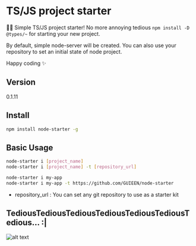 # TS/JS project starter

🏳️‍🌈 Simple TS/JS project starter! No more annoying tedious `npm install -D @types/~` for starting your new project.

By default, simple node-server will be created. You can also use your repository to set an initial state of node project.

Happy coding ✨

## Version

0.1.11

## Install

```bash
npm install node-starter -g
```

## Basic Usage

```bash
node-starter i [project_name]
node-starter i [project_name] -t [repository_url]

node-starter i my-app
node-starter i my-app -t https://github.com/GUIEEN/node-starter
```

- repository_url : You can set any git repository to use as a starter kit

## TediousTediousTediousTediousTediousTediousTedious... :|

![alt text](https://i2.wp.com/workschoolenglish.com/wp-content/uploads/2016/01/tedious.png?resize=480%2C320&ssl=1)
